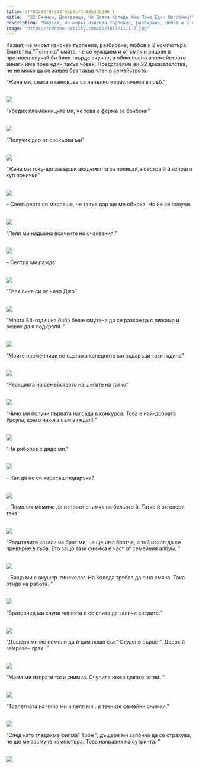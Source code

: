 ```yaml
---
title: ef783230f9f602fe5b9c74d8053db986_t
mitle:  "22 Снимки, Доказващи, Че Всяка Коледа Има Поне Един Шегобиец!"
description: "Казват, че мирът изисква търпение, разбиране, любов и 2 компютъра! Екипът на &qout;Поничка&qout; смята, че се нуждаем и от смях и вицове в противен случай би било твърде скучно, а"
image: "https://cdnone.netlify.com/db/2017/11/1-7.jpg"
---
```


 <p>Казват, че мирът изисква търпение, разбиране, любов и 2 компютъра! Екипът на “Поничка” смята, че се нуждаем и от смях и вицове в противен случай би било твърде скучно, а обикновено в семейството винаги има поне един такъв човек. Представяме ви 22 доказателства, че не може да се живее без такъв член в семейството.</p>      <p>“Жена ми, снаха и свекърва са напълно неразличими в гръб.”</p> <p> <br/><img src="https://cdnone.netlify.com/db/2017/11/1-7.jpg"/><br/></p> <p>“Убедих племенниците ми, че това е ферма за бонбони”</p>      <p> <br/><img src="https://cdnone.netlify.com/db/2017/11/2-7.jpg"/><br/></p> <p>“Получих дар от свекърва ми”</p> <p> <br/><img src="https://cdnone.netlify.com/db/2017/11/3-7.jpg"/><br/></p> <p>“Жена ми току-що завърши академията за полицай,а сестра й й изпрати куп понички”</p>      <p> <br/><img src="https://cdnone.netlify.com/db/2017/11/4-7.jpg"/><br/></p> <p>– Свекървата си мислеше, че такъв дар ще ме обърка. Но не се получи.</p> <p> <br/><img src="https://cdnone.netlify.com/db/2017/11/5-7.jpg"/><br/></p> <p>“Леля ми надмина всичките ни очаквания.”</p> <p> <br/><img src="https://cdnone.netlify.com/db/2017/11/6-8.jpg"/><br/></p> <p>– Сестра ми ражда!</p>      <p> <br/><img src="https://cdnone.netlify.com/db/2017/11/7-8.jpg"/><br/></p> <p>“Взех сина си от чичо Джо”</p> <p> <br/><img src="https://cdnone.netlify.com/db/2017/11/8-8.jpg"/><br/></p> <p>“Моята 84-годишна баба беше смутена да се разхожда с пижама и реших да я подкрепя. ”</p>      <p> <br/><img src="https://cdnone.netlify.com/db/2017/11/9-8.jpg"/><br/></p> <p>“Моите племенници не оцениха коледните ми подаръци тази година”</p> <p> <br/><img src="https://cdnone.netlify.com/db/2017/11/10-8.jpg"/><br/></p> <p>“Реакцията на семейството на шегите на татко”</p> <p> <br/><img src="https://cdnone.netlify.com/db/2017/11/11-8.jpg"/><br/></p> <p>“Чичо ми получи първата награда в конкурса. Това е най-добрата Урсула, която някога съм виждал! ”</p> <p> <br/><img src="https://cdnone.netlify.com/db/2017/11/12-8.jpg"/><br/></p> <p>“На риболов с дядо ми.”</p> <p> <br/><img src="https://cdnone.netlify.com/db/2017/11/13-8.jpg"/><br/></p> <p>– Как да не си харесаш подаръка?</p> <p> <br/><img src="https://cdnone.netlify.com/db/2017/11/14-8.jpg"/><br/></p> <p>– Помолих момиче да изпрати снимка на бельото й. Татко й отговори така:</p> <p> <br/><img src="https://cdnone.netlify.com/db/2017/11/15-8.jpg"/><br/></p> <p>“Родителите казали на брат ми, че ще има братче, а той искал да се превърне в гъба. Ето защо тази снимка е част от семейния албум. ”</p> <p> <br/><img src="https://cdnone.netlify.com/db/2017/11/16-8.jpg"/><br/></p> <p>– Баща ми е акушер-гинеколог. На Коледа трябва да е на смяна. Така отиде на работа. ”</p> <p> <br/><img src="https://cdnone.netlify.com/db/2017/11/17-8.jpg"/><br/></p> <p>“Братовчед ми счупи чинията и се опита да заличи следите.”</p> <p> <br/><img src="https://cdnone.netlify.com/db/2017/11/18-8.jpg"/><br/></p> <p>“Дъщеря ми ме помоли да й дам нещо със” Студено сърце “. Дадох й замразен грах. ”</p> <p> <br/><img src="https://cdnone.netlify.com/db/2017/11/19-6.jpg"/><br/></p> <p>“Мама ми изпрати тази снимка. Счупила ножа докато готви. ”</p> <p> <br/><img src="https://cdnone.netlify.com/db/2017/11/20-6.jpg"/><br/></p> <p>“Тоалетната на чичо ми и леля ми.. и техните семейни снимки.”</p> <p> <br/><img src="https://cdnone.netlify.com/db/2017/11/21-7.jpg"/><br/></p> <p>“След като гледахме филма” Трон “, дъщеря ми започна да се страхува, че ще ме засмуче компютъра. Това направих на сутринта. ”</p> <p> <br/><img src="https://cdnone.netlify.com/db/2017/11/22-5.jpg"/><br/></p> <p> </p>       